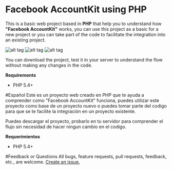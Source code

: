 # Facebook AccountKit using PHP
This is a basic web project based in __PHP__ that help you to understand how __"Facebook AccountKit"__ works, you can use this project as a basic for a new project or you can take part of the code to facilitate the integration into an existing project.

![alt tag](https://elaniin.com/github/webAK1.png) ![alt tag](https://elaniin.com/github/webAK2.png) ![alt tag](https://elaniin.com/github/webAK3.png)

You can download the project, test it in your server to understand the flow without making any changes in the code.

__Requirements__
* PHP 5.4+

#Español
Este es un proyecto web creado en PHP que te ayuda a comprender como "Facebook AccountKit" funciona, puedes utilizar este proyecto como base de un proyecto nuevo o puedes tomar parte del codigo para que se te facilite la integración en un proyecto existente.

Puedes descargar el proyecto, probarlo en tu servidor para comprender el flujo sin necesidad de hacer ningun cambio en el codigo.

__Requerimientos__
* PHP 5.4+

#Feedback or Questions
All bugs, feature requests, pull requests, feedback, etc., are welcome. [Create an issue.](https://github.com/elaniin/AccountKit-Web-PHP/issues)
